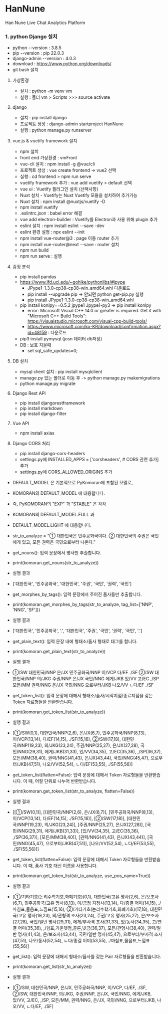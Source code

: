 # HanNune
Han Nune Live Chat Analytics Platform

### 1. python Django 설치
- python --version          : 3.8.5
- pip --version             : pip 22.0.3
- django-admin --version    : 4.0.3
- download : https://www.python.org/downloads/
- git bash 설치
1. 가상환경
    - 설치 : python -m venv vm
    - 실행 : 폴더 vm > Scripts >>> source activate
2. django
    - 설치 : pip install django
    - 프로젝트 생성 : django-admin startproject HanNune
    - 실행 : python manage.py runserver
3. vue.js & vuetify framework 설치
    - npm 설치
    - front end 가상환경 : vmFront
    - vue-cli 설치 : npm install -g @vue/cli
    - 프로젝트 생성 : vue create frontend -> vue2 선택
    - 실행 : cd frontend > npm run serve
    - vuetify framework 추가 : vue add vuetify > default 선택
    - vue ui : Vuetify 플러그인 설치 (선택사항)
    - Nuxt 설치 - Vuetify는 Nuxt Vuetify 모듈을 설치하여 추가가능
    - Nuxt 설치 : npm install @nuxtjs/vuetify -D
    - npm install vuetify
    - .eslintrc.json : babel error 해결
    - vue add electron-builder : Vuetify를 Electron과 사용 위해 plugin 추가
    - eslint 설치 : npm install eslint --save -dev
    - eslint 환경 설정 : npx eslint --init
    - npm install vue-router@3 : page 이동 router 추가
    - npm install vue-router@next --save : router 설치
    - npm run build
    - npm run serve : 실행
4. 감정 분석
    - pip install pandas
    - https://www.lfd.uci.edu/~gohlke/pythonlibs/#jpype
        - JPype1-1.3.0-cp38-cp38-win_amd64.whl 다운로드
        - pip install --upgrade pip -> 안되면 python get-pip.py 실행
        - pip install JPype1-1.3.0-cp38-cp38-win_amd64.whl
    - pip install konlpy==0.5.2 jpype1 Jpype1-py3 -> pip install konlpy
        - error: Microsoft Visual C++ 14.0 or greater is required. Get it with "Microsoft C++ Build Tools": https://visualstudio.microsoft.com/visual-cpp-build-tools/
        - https://www.microsoft.com/ko-KR/download/confirmation.aspx?id=48159 : 다운로드
    - pip3 install pymysql (josn 데이터 db저장)
    - DB : 보호 지울때
        - set sql_safe_updates=0;
5. DB 설치
    - mysql client 설치 : pip install mysqlclient
    - manage.py 있는 폴더로 이동 후 -> python manage.py makemigrations
    - python manage.py migrate
6. Django Rest APi
    - pip install djangorestframework
    - pip install markdown
    - pip install django-filter

7. Vue API
    - npm install axias

8. Django CORS 처리
    - pip install django-cors-headers
    - settings.py에 INSTALLED_APPS = ['corsheaders', # CORS 관련 추가] 추가
    - settings.py에 CORS_ALLOWED_ORIGINS 추가



- DEFAULT_MODEL 은 기본적으로 PyKomoran에 포함된 모델로,
- KOMORAN의 DEFAULT_MODEL 에 대응합니다.
- 즉, PyKOMORAN의 "EXP" 과 "STABLE" 은 각각
- KOMORAN의 DEFAULT_MODEL.FULL 과
- DEFAULT_MODEL.LIGHT 에 대응합니다.
- str_to_analyze = "① 대한민국은 민주공화국이다. ② 대한민국의 주권은 국민에게 있고, 모든 권력은 국민으로부터 나온다."

- get_nouns(): 입력 문장에서 명사만 추출합니다.
- print(komoran.get_nouns(str_to_analyze))
- 실행 결과
- ['대한민국', '민주공화국', '대한민국', '주권', '국민', '권력', '국민']

- get_morphes_by_tags(): 입력 문장에서 주어진 품사들만 추출합니다.
- print(komoran.get_morphes_by_tags(str_to_analyze, tag_list=['NNP', 'NNG', 'SF']))
- 실행 결과
- ['대한민국', '민주공화국', '.', '대한민국', '주권', '국민', '권력', '국민', '.']

- get_plain_text(): 입력 문장 내에 형태소/품사 형태로 태그를 합니다.
- print(komoran.get_plain_text(str_to_analyze))
- 실행 결과
- ①/SW 대한민국/NNP 은/JX 민주공화국/NNP 이/VCP 다/EF ./SF ②/SW 대한민국/NNP 의/JKG 주권/NNP 은/JX 국민/NNG 에게/JKB 있/VV 고/EC ,/SP 모든/MM 권력/NNG 은/JX 국민/NNG 으로부터/JKB 나오/VV ㄴ다/EF ./SF

- get_token_list(): 입력 문장에 대해서 형태소/품사/시작지점/종료지점을 갖는 Token 자료형들을 반환받습니다.
- print(komoran.get_token_list(str_to_analyze))
- 실행 결과
- [①/SW(0,1), 대한민국/NNP(2,6), 은/JX(6,7), 민주공화국/NNP(8,13), 이/VCP(13,14), 다/EF(14,15), ./SF(15,16), ②/SW(17,18), 대한민국/NNP(19,23), 의/JKG(23,24), 주권/NNP(25,27), 은/JX(27,28), 국민/NNG(29,31), 에게/JKB(31,33), 있/VV(34,35), 고/EC(35,36), ,/SP(36,37), 모든/MM(38,40), 권력/NNG(41,43), 은/JX(43,44), 국민/NNG(45,47), 으로부터/JKB(47,51), 나오/VV(52,54), ㄴ다/EF(53,55), ./SF(55,56)]

- get_token_list(flatten=False): 입력 문장에 대해서 Token 자료형들을 반환받습니다. 이 때, 어절 단위로 나누어 반환받습니다.
- print(komoran.get_token_list(str_to_analyze, flatten=False))
- 실행 결과
- [[①/SW(0,1)], [대한민국/NNP(2,6), 은/JX(6,7)], [민주공화국/NNP(8,13), 이/VCP(13,14), 다/EF(14,15), ./SF(15,16)], [②/SW(17,18)], [대한민국/NNP(19,23), 의/JKG(23,24)], [주권/NNP(25,27), 은/JX(27,28)], [국민/NNG(29,31), 에게/JKB(31,33)], [있/VV(34,35), 고/EC(35,36), ,/SP(36,37)], [모든/MM(38,40)], [권력/NNG(41,43), 은/JX(43,44)], [국민/NNG(45,47), 으로부터/JKB(47,51)], [나오/VV(52,54), ㄴ다/EF(53,55), ./SF(55,56)]]

- get_token_list(flatten=False): 입력 문장에 대해서 Token 자료형들을 반환받습니다. 이 때, 품사 기호 대신 이름을 사용합니다.
- print(komoran.get_token_list(str_to_analyze, use_pos_name=True))
- 실행 결과
- [①/기타기호(논리수학기호,화폐기호)(0,1), 대한민국/고유 명사(2,6), 은/보조사(6,7), 민주공화국/고유 명사(8,13), 이/긍정 지정사(13,14), 다/종결 어미(14,15), ./마침표,물음표,느낌표(15,16), ②/기타기호(논리수학기호,화폐기호)(17,18), 대한민국/고유 명사(19,23), 의/관형격 조사(23,24), 주권/고유 명사(25,27), 은/보조사(27,28), 국민/일반 명사(29,31), 에게/부사격 조사(31,33), 있/동사(34,35), 고/연결 어미(35,36), ,/쉼표,가운뎃점,콜론,빗금(36,37), 모든/관형사(38,40), 권력/일반 명사(41,43), 은/보조사(43,44), 국민/일반 명사(45,47), 으로부터/부사격 조사(47,51), 나오/동사(52,54), ㄴ다/종결 어미(53,55), ./마침표,물음표,느낌표(55,56)]

- get_list(): 입력 문장에 대해서 형태소/품사를 갖는 Pair 자료형들을 반환받습니다.
- print(komoran.get_list(str_to_analyze))
- 실행 결과
- [①/SW, 대한민국/NNP, 은/JX, 민주공화국/NNP, 이/VCP, 다/EF, ./SF, ②/SW, 대한민국/NNP, 의/JKG, 주권/NNP, 은/JX, 국민/NNG, 에게/JKB, 있/VV, 고/EC, ,/SP, 모든/MM, 권력/NNG, 은/JX, 국민/NNG, 으로부터/JKB, 나오/VV, ㄴ다/EF, ./SF]

